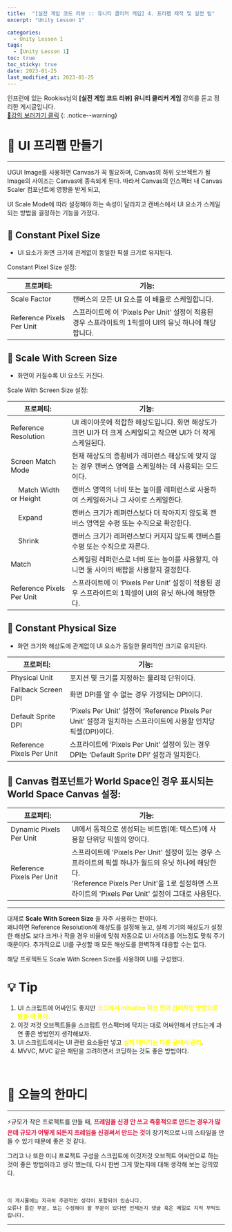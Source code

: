 ```yaml
---
title:  "[실전 게임 코드 리뷰 :: 유니티 클리커 게임] 4. 프리팹 제작 및 실전 팁"
excerpt: "Unity Lesson 1"

categories:
  - Unity Lesson 1
tags:
  - [Unity Lesson 1]
toc: true
toc_sticky: true
date: 2023-01-25
last_modified_at: 2023-01-25
---
```


인프런에 있는 Rookiss님의 **[실전 게임 코드 리뷰] 유니티 클리커 게임** 강의를 듣고 정리한 게시글입니다.
<br>
[🔔강의 보러가기 클릭](https://www.inflearn.com/course/%EC%8B%A4%EC%A0%84%EA%B2%8C%EC%9E%84-%EC%BD%94%EB%93%9C%EB%A6%AC%EB%B7%B0-%EC%9C%A0%EB%8B%88%ED%8B%B0-%ED%81%B4%EB%A6%AC%EC%BB%A4)
{: .notice--warning}

# 📕 UI 프리팹 만들기
<hr style="width:100%" />

UGUI Image를 사용하면 Canvas가 꼭 필요하며, Canvas의 하위 오브젝트가 될 Image의 사이즈는 Canvas에 종속되게 된다.
따라서 Canvas의 인스펙터 내 Canvas Scaler 컴포넌트에 영향을 받게 되고,

UI Scale Mode에 따라 설정해야 하는 속성이 달라지고 캔버스에서 UI 요소가 스케일 되는 방법을 결정하는 기능을 가졌다.  

## 📑 Constant Pixel Size 
  - UI 요소가 화면 크기에 관계없이 동일한 픽셀 크기로 유지된다.

  Constant Pixel Size 설정:

  |**프로퍼티:**|**기능:**|
  |------|---|
  | Scale Factor | 캔버스의 모든 UI 요소를 이 배율로 스케일합니다. |
  | Reference Pixels Per Unit | 스프라이트에 이 ‘Pixels Per Unit’ 설정이 적용된 경우 스프라이트의 1픽셀이 UI의 유닛 하나에 해당합니다. |

## 📑 Scale With Screen Size
  - 화면이 커질수록 UI 요소도 커진다.

  Scale With Screen Size 설정:
  
  |**프로퍼티:**|**기능:**|
  |------|---|
  | Reference Resolution | UI 레이아웃에 적합한 해상도입니다. 화면 해상도가 크면 UI가 더 크게 스케일되고 작으면 UI가 더 작게 스케일된다. |
  | Screen Match Mode | 현재 해상도의 종횡비가 레퍼런스 해상도에 맞지 않는 경우 캔버스 영역을 스케일하는 데 사용되는 모드이다. |
  | &nbsp;&nbsp;&nbsp;&nbsp;Match Width or Height | 캔버스 영역의 너비 또는 높이를 레퍼런스로 사용하여 스케일하거나 그 사이로 스케일한다. |
  | &nbsp;&nbsp;&nbsp;&nbsp;Expand | 캔버스 크기가 레퍼런스보다 더 작아지지 않도록 캔버스 영역을 수평 또는 수직으로 확장한다. |
  | &nbsp;&nbsp;&nbsp;&nbsp;Shrink | 캔버스 크기가 레퍼런스보다 커지지 않도록 캔버스를 수평 또는 수직으로 자른다. |
  | Match | 스케일링 레퍼런스로 너비 또는 높이를 사용할지, 아니면 둘 사이의 배합을 사용할지 결정한다. |
  | Reference Pixels Per Unit | 스프라이트에 이 ‘Pixels Per Unit’ 설정이 적용된 경우 스프라이트의 1픽셀이 UI의 유닛 하나에 해당한다. |

## 📑 Constant Physical Size
  - 화면 크기와 해상도에 관계없이 UI 요소가 동일한 물리적인 크기로 유지된다.

  |**프로퍼티:**|**기능:**|
  |------|---|
  | Physical Unit | 포지션 및 크기를 지정하는 물리적 단위이다. |
  | Fallback Screen DPI | 화면 DPI를 알 수 없는 경우 가정되는 DPI이다. |
  | Default Sprite DPI | ‘Pixels Per Unit’ 설정이 ‘Reference Pixels Per Unit’ 설정과 일치하는 스프라이트에 사용할 인치당 픽셀(DPI)이다. |
  | Reference Pixels Per Unit | 스프라이트에 ‘Pixels Per Unit’ 설정이 있는 경우 DPI는 ‘Default Sprite DPI’ 설정과 일치한다. |

## 📑 Canvas 컴포넌트가 World Space인 경우 표시되는 World Space Canvas 설정:

  |**프로퍼티:**|**기능:**|
  |------|---|
  | Dynamic Pixels Per Unit | UI에서 동적으로 생성되는 비트맵(예: 텍스트)에 사용할 단위당 픽셀의 양이다. |
  | Reference Pixels Per Unit | 스프라이트에 'Pixels Per Unit' 설정이 있는 경우 스프라이트의 픽셀 하나가 월드의 유닛 하나에 해당한다. <br> 'Reference Pixels Per Unit'을 1로 설정하면 스프라이트의 'Pixels Per Unit' 설정이 그대로 사용된다. |

<hr style="width:100%" />

대체로 **Scale With Screen Size** 을 자주 사용하는 편이다.  
왜냐하면 Reference Resolution에 해상도를 설정해 놓고, 실제 기기의 해상도가 설정한 해상도 보다 크거나 작을 경우 비율에 맞춰 자동으로 UI 사이즈를 어느정도 맞춰 주기 때문이다.
추가적으로 UI를 구성할 때 모든 해상도를 완벽하게 대응할 수는 없다.

해당 프로젝트도 Scale With Screen Size를 사용하여 UI를 구성했다.

# 💡 Tip

  1. UI 스크립트에 어싸인도 좋지만 <strong style="color:Yellow;">코드에서 Initialize 하는 편이 관리적인 방향으로 봤을 때 좋다.</strong>
  2. 이것 저것 오브젝트들을 스크립트 인스펙터에 닥치는 대로 어싸인해서 만드는게 과연 좋은 방법인지 생각해보자.  
  3. UI 스크립트에서는 UI 관련 요소들만 넣고 <strong style="color:Yellow;">실제 데이터는 다른 곳에서 관리</strong>.    
  4. MVVC, MVC 같은 패턴을 고려하면서 코딩하는 것도 좋은 방법이다.  

<br>

# 📢 오늘의 한마디
<hr style="width:100%" />

  ⚡규모가 작은 프로젝트를 만들 때, <strong style="color:crimson;">프레임을 신경 안 쓰고 즉흥적으로 만드는 경우가 많은데 규모가 어떻게 되든지 프레임을 신경써서 만드는 것</strong>이 장기적으로 나의 스타일을 만들 수 있기 때문에 좋은 것 같다.  

  그리고 나 또한 미니 프로젝트 구성을 스크립트에 이것저것 오브젝트 어싸인으로 하는 것이 좋은 방법이라고 생각 했는데, 다시 한번 그게 맞는지에 대해 생각해 보는 강의였다.  
  

<br>

    이 게시물에는 지극히 주관적인 생각이 포함되어 있습니다. 
    오류나 틀린 부분, 또는 수정해야 할 부분이 있다면 언제든지 댓글 혹은 메일로 지적 부탁드립니다.
    
<hr>


